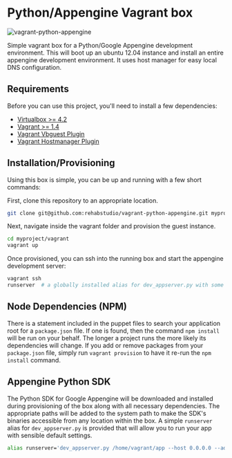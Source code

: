 Python/Appengine Vagrant box
============================

![vagrant-python-appengine](https://dl.dropboxusercontent.com/u/266793/vagrant/vagrant-appengine.png)


Simple vagrant box for a Python/Google Appengine development environment. This will boot up an ubuntu 12.04 instance and install an entire appengine development environment. It uses host manager for easy local DNS configuration.


Requirements
------------

Before you can use this project, you'll need to install a few dependencies:

- [Virtualbox >= 4.2](https://www.virtualbox.org)
- [Vagrant >= 1.4](http://www.vagrantup.com)
- [Vagrant Vbguest Plugin](https://github.com/dotless-de/vagrant-vbguest)
- [Vagrant Hostmanager Plugin](https://github.com/smdahlen/vagrant-hostmanager)


Installation/Provisioning
-------------------------

Using this box is simple, you can be up and running with a few short commands:

First, clone this repository to an appropriate location.

``` bash
git clone git@github.com:rehabstudio/vagrant-python-appengine.git myproject
```

Next, navigate inside the vagrant folder and provision the guest instance.

``` bash
cd myproject/vagrant
vagrant up
```

Once provisioned, you can ssh into the running box and start the appengine development server:

``` bash
vagrant ssh
runserver  # a globally installed alias for dev_appserver.py with some sensible defaults
```


Node Dependencies (NPM)
-----------------------

There is a statement included in the puppet files to search your application root for a `package.json` file. If one is found, then the command `npm install` will be run on your behalf. The longer a project runs the more likely its dependencies will change. If you add or remove packages from your `package.json` file, simply run `vagrant provision` to have it re-run the `npm install` command.


Appengine Python SDK
--------------------

The Python SDK for Google Appengine will be downloaded and installed during provisioning of the box along with all necessary dependencies. The appropriate paths will be added to the system path to make the SDK's binaries accessible from any location within the box. A simple `runserver` alias for `dev_appserver.py` is provided that will allow you to run your app with sensible default settings.

``` bash
alias runserver='dev_appserver.py /home/vagrant/app --host 0.0.0.0 --admin_host 0.0.0.0 --storage_path /home/vagrant/storage --skip_sdk_update_check'
```
